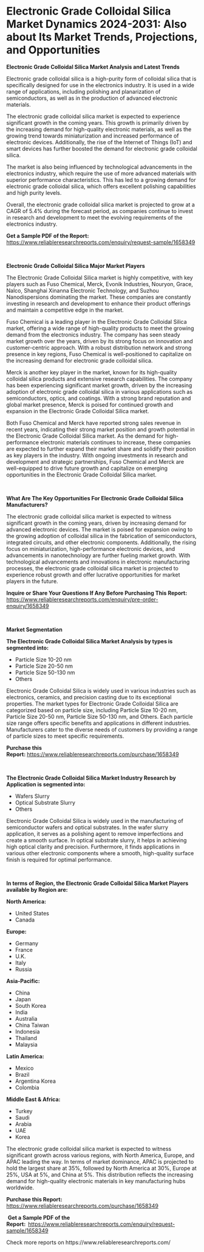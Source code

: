 <p><h1>Electronic Grade Colloidal Silica Market Dynamics 2024-2031: Also about Its Market Trends, Projections, and Opportunities</h1></p><p><strong>Electronic Grade Colloidal Silica Market Analysis and Latest Trends</strong></p>
<p><p>Electronic grade colloidal silica is a high-purity form of colloidal silica that is specifically designed for use in the electronics industry. It is used in a wide range of applications, including polishing and planarization of semiconductors, as well as in the production of advanced electronic materials.</p><p>The electronic grade colloidal silica market is expected to experience significant growth in the coming years. This growth is primarily driven by the increasing demand for high-quality electronic materials, as well as the growing trend towards miniaturization and increased performance of electronic devices. Additionally, the rise of the Internet of Things (IoT) and smart devices has further boosted the demand for electronic grade colloidal silica.</p><p>The market is also being influenced by technological advancements in the electronics industry, which require the use of more advanced materials with superior performance characteristics. This has led to a growing demand for electronic grade colloidal silica, which offers excellent polishing capabilities and high purity levels.</p><p>Overall, the electronic grade colloidal silica market is projected to grow at a CAGR of 5.4% during the forecast period, as companies continue to invest in research and development to meet the evolving requirements of the electronics industry.</p></p>
<p><strong>Get a Sample PDF of the Report:&nbsp;</strong> <a href="https://www.reliableresearchreports.com/enquiry/request-sample/1658349">https://www.reliableresearchreports.com/enquiry/request-sample/1658349</a></p>
<p>&nbsp;</p>
<p><strong>Electronic Grade Colloidal Silica Major Market Players</strong></p>
<p><p>The Electronic Grade Colloidal Silica market is highly competitive, with key players such as Fuso Chemical, Merck, Evonik Industries, Nouryon, Grace, Nalco, Shanghai Xinanna Electronic Technology, and Suzhou Nanodispersions dominating the market. These companies are constantly investing in research and development to enhance their product offerings and maintain a competitive edge in the market.</p><p>Fuso Chemical is a leading player in the Electronic Grade Colloidal Silica market, offering a wide range of high-quality products to meet the growing demand from the electronics industry. The company has seen steady market growth over the years, driven by its strong focus on innovation and customer-centric approach. With a robust distribution network and strong presence in key regions, Fuso Chemical is well-positioned to capitalize on the increasing demand for electronic grade colloidal silica.</p><p>Merck is another key player in the market, known for its high-quality colloidal silica products and extensive research capabilities. The company has been experiencing significant market growth, driven by the increasing adoption of electronic grade colloidal silica in various applications such as semiconductors, optics, and coatings. With a strong brand reputation and global market presence, Merck is poised for continued growth and expansion in the Electronic Grade Colloidal Silica market.</p><p>Both Fuso Chemical and Merck have reported strong sales revenue in recent years, indicating their strong market position and growth potential in the Electronic Grade Colloidal Silica market. As the demand for high-performance electronic materials continues to increase, these companies are expected to further expand their market share and solidify their position as key players in the industry. With ongoing investments in research and development and strategic partnerships, Fuso Chemical and Merck are well-equipped to drive future growth and capitalize on emerging opportunities in the Electronic Grade Colloidal Silica market.</p></p>
<p>&nbsp;</p>
<p><strong>What Are The Key Opportunities For Electronic Grade Colloidal Silica Manufacturers?</strong></p>
<p><p>The electronic grade colloidal silica market is expected to witness significant growth in the coming years, driven by increasing demand for advanced electronic devices. The market is poised for expansion owing to the growing adoption of colloidal silica in the fabrication of semiconductors, integrated circuits, and other electronic components. Additionally, the rising focus on miniaturization, high-performance electronic devices, and advancements in nanotechnology are further fueling market growth. With technological advancements and innovations in electronic manufacturing processes, the electronic grade colloidal silica market is projected to experience robust growth and offer lucrative opportunities for market players in the future.</p></p>
<p><strong>Inquire or Share Your Questions If Any Before Purchasing This Report:</strong> <a href="https://www.reliableresearchreports.com/enquiry/pre-order-enquiry/1658349">https://www.reliableresearchreports.com/enquiry/pre-order-enquiry/1658349</a></p>
<p>&nbsp;</p>
<p><strong>Market Segmentation</strong></p>
<p><strong>The Electronic Grade Colloidal Silica Market Analysis by types is segmented into:</strong></p>
<p><ul><li>Particle Size 10-20 nm</li><li>Particle Size 20-50 nm</li><li>Particle Size 50-130 nm</li><li>Others</li></ul></p>
<p><p>Electronic Grade Colloidal Silica is widely used in various industries such as electronics, ceramics, and precision casting due to its exceptional properties. The market types for Electronic Grade Colloidal Silica are categorized based on particle size, including Particle Size 10-20 nm, Particle Size 20-50 nm, Particle Size 50-130 nm, and Others. Each particle size range offers specific benefits and applications in different industries. Manufacturers cater to the diverse needs of customers by providing a range of particle sizes to meet specific requirements.</p></p>
<p><strong>Purchase this Report:&nbsp;</strong><a href="https://www.reliableresearchreports.com/purchase/1658349">https://www.reliableresearchreports.com/purchase/1658349</a></p>
<p>&nbsp;</p>
<p><strong>The Electronic Grade Colloidal Silica Market Industry Research by Application is segmented into:</strong></p>
<p><ul><li>Wafers Slurry</li><li>Optical Substrate Slurry</li><li>Others</li></ul></p>
<p><p>Electronic Grade Colloidal Silica is widely used in the manufacturing of semiconductor wafers and optical substrates. In the wafer slurry application, it serves as a polishing agent to remove imperfections and create a smooth surface. In optical substrate slurry, it helps in achieving high optical clarity and precision. Furthermore, it finds applications in various other electronic components where a smooth, high-quality surface finish is required for optimal performance.</p></p>
<p>&nbsp;</p>
<p><strong>In terms of Region, the Electronic Grade Colloidal Silica Market Players available by Region are:</strong></p>
<p>
    <p> <strong> North America: </strong>
        <ul>
            <li>United States</li>
            <li>Canada</li>
        </ul>
        </p> 
    <p> <strong> Europe: </strong>
        <ul>
            <li>Germany</li>
            <li>France</li>
            <li>U.K.</li>
            <li>Italy</li>
            <li>Russia</li>
        </ul>
        </p> 
    <p> <strong> Asia-Pacific: </strong>
        <ul>
            <li>China</li>
            <li>Japan</li>
            <li>South Korea</li>
            <li>India</li>
            <li>Australia</li>
            <li>China Taiwan</li>
            <li>Indonesia</li>
            <li>Thailand</li>
            <li>Malaysia</li>
        </ul>
        </p> 
    <p> <strong> Latin America: </strong>
        <ul>
            <li>Mexico</li>
            <li>Brazil</li>
            <li>Argentina Korea</li>
            <li>Colombia</li>
        </ul>
        </p> 
    <p> <strong> Middle East & Africa: </strong>
        <ul>
            <li>Turkey</li>
            <li>Saudi</li>
            <li>Arabia</li>
            <li>UAE</li>
            <li>Korea</li>
        </ul>
    </p>
    </p>
<p><p>The electronic grade colloidal silica market is expected to witness significant growth across various regions, with North America, Europe, and APAC leading the way. In terms of market dominance, APAC is projected to hold the largest share at 35%, followed by North America at 30%, Europe at 25%, USA at 5%, and China at 5%. This distribution reflects the increasing demand for high-quality electronic materials in key manufacturing hubs worldwide.</p></p>
<p><strong>Purchase this Report: </strong><a href="https://www.reliableresearchreports.com/purchase/1658349">https://www.reliableresearchreports.com/purchase/1658349</a></p>
<p>&nbsp;<strong>Get a Sample PDF of the Report:&nbsp;&nbsp;</strong><a href="https://www.reliableresearchreports.com/enquiry/request-sample/1658349">https://www.reliableresearchreports.com/enquiry/request-sample/1658349</a></p>
<p><strong></strong></p>
<p>Check more reports on https://www.reliableresearchreports.com/</p>